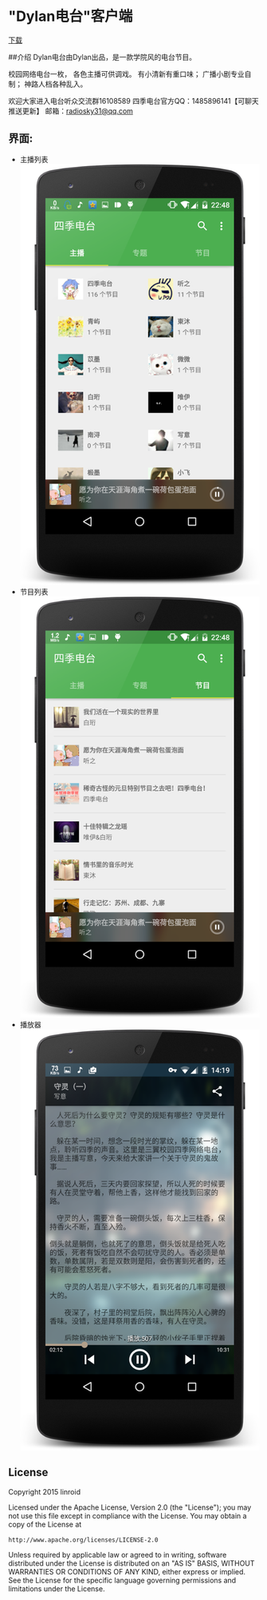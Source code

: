 # "Dylan电台"客户端
[下载](http://fir.im/sky31radio)

##介绍
Dylan电台由Dylan出品，是一款学院风的电台节目。

校园网络电台一枚，
各色主播可供调戏。
有小清新有重口味；
广播小剧专业自制；
神路人档各种乱入。

欢迎大家进入电台听众交流群16108589
四季电台官方QQ：1485896141【可聊天 推送更新】
邮箱：radiosky31@qq.com

## 界面:
- 主播列表
    ![主播列表](./screenshots/device-2015-01-22-224854.png)
- 节目列表
	![节目列表](./screenshots/device-2015-01-22-224820.png)
- 播放器
    ![播放器](./screenshots/device-2015-02-07-141957.png)

## License
Copyright 2015 linroid

Licensed under the Apache License, Version 2.0 (the "License");
you may not use this file except in compliance with the License.
You may obtain a copy of the License at

    http://www.apache.org/licenses/LICENSE-2.0

Unless required by applicable law or agreed to in writing, software
distributed under the License is distributed on an "AS IS" BASIS,
WITHOUT WARRANTIES OR CONDITIONS OF ANY KIND, either express or implied.
See the License for the specific language governing permissions and
limitations under the License.

